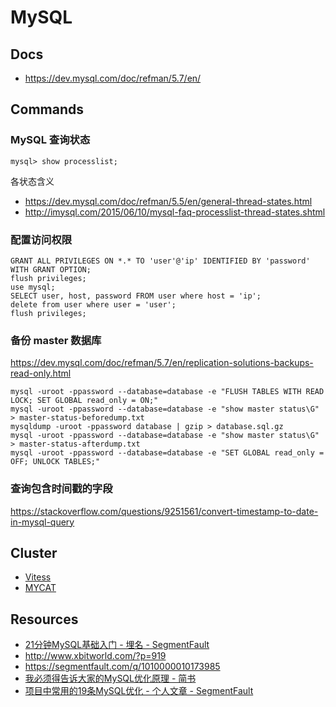 # MySQL

## Docs

- https://dev.mysql.com/doc/refman/5.7/en/

## Commands

### MySQL 查询状态

    mysql> show processlist;

各状态含义

- https://dev.mysql.com/doc/refman/5.5/en/general-thread-states.html
- http://imysql.com/2015/06/10/mysql-faq-processlist-thread-states.shtml

### 配置访问权限

    GRANT ALL PRIVILEGES ON *.* TO 'user'@'ip' IDENTIFIED BY 'password' WITH GRANT OPTION;
    flush privileges;
    use mysql;
    SELECT user, host, password FROM user where host = 'ip';
    delete from user where user = 'user';
    flush privileges;

### 备份 master 数据库

https://dev.mysql.com/doc/refman/5.7/en/replication-solutions-backups-read-only.html

    mysql -uroot -ppassword --database=database -e "FLUSH TABLES WITH READ LOCK; SET GLOBAL read_only = ON;"
    mysql -uroot -ppassword --database=database -e "show master status\G" > master-status-beforedump.txt
    mysqldump -uroot -ppassword database | gzip > database.sql.gz
    mysql -uroot -ppassword --database=database -e "show master status\G" > master-status-afterdump.txt
    mysql -uroot -ppassword --database=database -e "SET GLOBAL read_only = OFF; UNLOCK TABLES;"

### 查询包含时间戳的字段

https://stackoverflow.com/questions/9251561/convert-timestamp-to-date-in-mysql-query

## Cluster

- [Vitess](http://vitess.io)
- [MYCAT](http://mycat.io/)

## Resources

- [21分钟MySQL基础入门 - 埋名 - SegmentFault](https://segmentfault.com/a/1190000006876419)
- http://www.xbitworld.com/?p=919
- https://segmentfault.com/q/1010000010173985
- [我必须得告诉大家的MySQL优化原理 - 简书](http://www.jianshu.com/p/d7665192aaaf)
- [项目中常用的19条MySQL优化 - 个人文章 - SegmentFault](https://segmentfault.com/a/1190000012155267)
